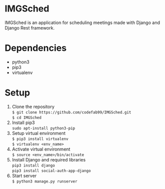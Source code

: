 # IMGSched
IMGSched is an application for scheduling meetings made with Django and Django Rest framework.

# Dependencies
- python3
- pip3
- virtualenv

# Setup
1. Clone the repository <br />
`$ git clone https://github.com/codefab99/IMGSched.git` <br />
`$ cd IMGSched`<br />
2. Install pip3 <br />
`sudo apt-install python3-pip`<br />
3. Setup virtual environment <br />
`$ pip3 install virtualenv` <br />
`$ virtualenv <env_name>`<br />
4. Activate virtual environment <br />
`$ source <env_name>/bin/activate`<br />
5. Install Django and required libraries<br />
`pip3 install django`<br />
`pip3 install social-auth-app-django`<br />
6. Start server <br />
`$ python3 manage.py runserver`<br />
